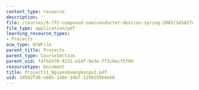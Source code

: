 ```yaml
---
content_type: resource
description: ''
file: /courses/6-772-compound-semiconductor-devices-spring-2003/3d582fdbe6851a0e34b71290259b4eb6_Project11_NguyenQuangHungv2.pdf
file_type: application/pdf
learning_resource_types:
- Projects
ocw_type: OCWFile
parent_title: Projects
parent_type: CourseSection
parent_uid: f4fb2470-9231-e24f-9e3e-7f3c0acf5f96
resourcetype: Document
title: Project11_NguyenQuangHungv2.pdf
uid: 3d582fdb-e685-1a0e-34b7-1290259b4eb6
---
```

